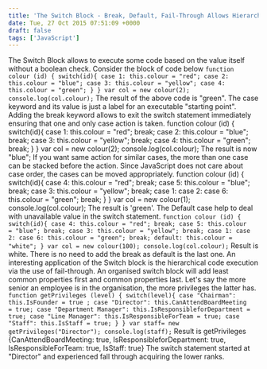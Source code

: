 ```yaml
---
title: 'The Switch Block - Break, Default, Fail-Through Allows Hierarchical code execution'
date: Tue, 27 Oct 2015 07:51:09 +0000
draft: false
tags: ['JavaScript']
---
```


The Switch Block allows to execute some code based on the value itself without a boolean check. Consider the block of code below `function colour (id) { switch(id){ case 1: this.colour = "red"; case 2: this.colour = "blue"; case 3: this.colour = "yellow"; case 4: this.colour = "green"; } } var col = new colour(2); console.log(col.colour);` The result of the above code is "green". The case keyword and its value is just a label for an executable "starting point". Adding the break keyword allows to exit the switch statement immediately ensuring that one and only case action is taken. function colour (id) { switch(id){ case 1: this.colour = "red"; break; case 2: this.colour = "blue"; break; case 3: this.colour = "yellow"; break; case 4: this.colour = "green"; break; } } var col = new colour(2); console.log(col.colour); The result is now "blue"; If you want same action for similar cases, the more than one case can be stacked before the action. Since JavaScript does not care about case order, the cases can be moved appropriately. function colour (id) { switch(id){ case 4: this.colour = "red"; break; case 5: this.colour = "blue"; break; case 3: this.colour = "yellow"; break; case 1: case 2: case 6: this.colour = "green"; break; } } var col = new colour(1); console.log(col.colour); The result is 'green'. The Default case help to deal with unavailable value in the switch statement. `function colour (id) { switch(id){ case 4: this.colour = "red"; break; case 5: this.colour = "blue"; break; case 3: this.colour = "yellow"; break; case 1: case 2: case 6: this.colour = "green"; break; default: this.colour = "white"; } var col = new colour(100); console.log(col.colour);` Result is white. There is no need to add the break as default is the last one. An interesting application of the Switch block is the hierarchical code execution via the use of fail-through. An organised switch block will add least common properties first and common properties last. Let's say the more senior an employee is in the organisation, the more privileges the latter has. `function getPrivileges (level) { switch(level){ case "Chairman": this.IsFounder = true ; case "Director": this.CanAttendBoardMeeting = true; case "Department Manager": this.IsResponsibleforDepartment = true; case "Line Manager": this.IsResponsibleForTeam = true; case "Staff": this.IsStaff = true; } } var staff= new getPrivileges("Director"); console.log(staff);` Result is getPrivileges {CanAttendBoardMeeting: true, IsResponsibleforDepartment: true, IsResponsibleForTeam: true, IsStaff: true} The switch statement started at "Director" and experienced fall through acquiring the lower ranks.